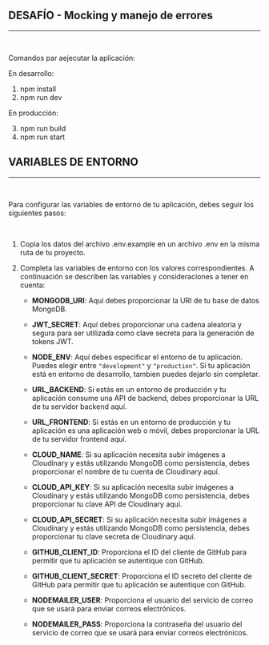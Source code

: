 ## DESAFÍO - Mocking y manejo de errores

---

<br>

Comandos par aejecutar la aplicación:

En desarrollo:

1. npm install
2. npm run dev

En producción:

3. npm run build
4. npm run start

## VARIABLES DE ENTORNO

---

<br>

Para configurar las variables de entorno de tu aplicación, debes seguir los siguientes pasos:

<br>

1. Copia los datos del archivo .env.example en un archivo .env en la misma ruta de tu proyecto.

2. Completa las variables de entorno con los valores correspondientes. A continuación se describen las variables y consideraciones a tener en cuenta:

   - **MONGODB_URI**: Aquí debes proporcionar la URI de tu base de datos MongoDB.

   - **JWT_SECRET**: Aquí debes proporcionar una cadena aleatoria y segura para ser utilizada como clave secreta para la generación de tokens JWT.

   - **NODE_ENV**: Aquí debes especificar el entorno de tu aplicación. Puedes elegir entre `"development"` y `"production"`. Si tu aplicación está en entorno de desarrollo, tambien puedes dejarlo sin completar.

   - **URL_BACKEND**: Si estás en un entorno de producción y tu aplicación consume una API de backend, debes proporcionar la URL de tu servidor backend aquí.

   - **URL_FRONTEND**: Si estás en un entorno de producción y tu aplicación es una aplicación web o móvil, debes proporcionar la URL de tu servidor frontend aquí.

   - **CLOUD_NAME**: Si su aplicación necesita subir imágenes a Cloudinary y estás utilizando MongoDB como persistencia, debes proporcionar el nombre de tu cuenta de Cloudinary aquí.

   - **CLOUD_API_KEY**: Si su aplicación necesita subir imágenes a Cloudinary y estás utilizando MongoDB como persistencia, debes proporcionar tu clave API de Cloudinary aquí.

   - **CLOUD_API_SECRET**: Si su aplicación necesita subir imágenes a Cloudinary y estás utilizando MongoDB como persistencia, debes proporcionar tu clave secreta de Cloudinary aquí.

   - **GITHUB_CLIENT_ID**: Proporciona el ID del cliente de GitHub para permitir que tu aplicación se autentique con GitHub.

   - **GITHUB_CLIENT_SECRET**: Proporciona el ID secreto del cliente de GitHub para permitir que tu aplicación se autentique con GitHub.

   - **NODEMAILER_USER**: Proporciona el usuario del servicio de correo que se usará para enviar correos electrónicos.

   - **NODEMAILER_PASS**: Proporciona la contraseña del usuario del servicio de correo que se usará para enviar correos electrónicos.

